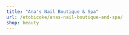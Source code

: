 ```yaml
---
title: "Ana's Nail Boutique & Spa"
url: /etobicoke/anas-nail-boutique-and-spa/
shop: beauty
---
```

